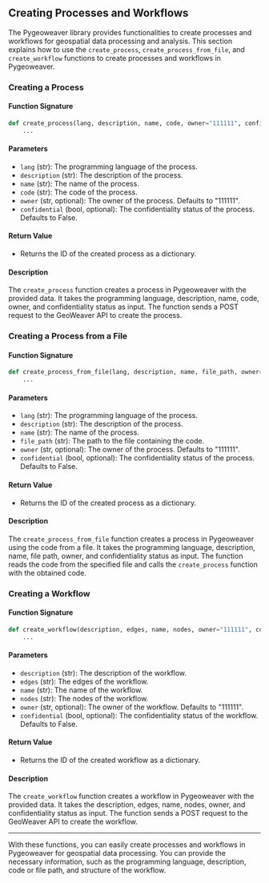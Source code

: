 ## Creating Processes and Workflows

The Pygeoweaver library provides functionalities to create processes and workflows for geospatial data processing and analysis. This section explains how to use the `create_process`, `create_process_from_file`, and `create_workflow` functions to create processes and workflows in Pygeoweaver.

### Creating a Process

#### Function Signature

```python
def create_process(lang, description, name, code, owner="111111", confidential=False):
    ...
```

#### Parameters

- `lang` (str): The programming language of the process.
- `description` (str): The description of the process.
- `name` (str): The name of the process.
- `code` (str): The code of the process.
- `owner` (str, optional): The owner of the process. Defaults to "111111".
- `confidential` (bool, optional): The confidentiality status of the process. Defaults to False.

#### Return Value

- Returns the ID of the created process as a dictionary.

#### Description

The `create_process` function creates a process in Pygeoweaver with the provided data. It takes the programming language, description, name, code, owner, and confidentiality status as input. The function sends a POST request to the GeoWeaver API to create the process.

### Creating a Process from a File

#### Function Signature

```python
def create_process_from_file(lang, description, name, file_path, owner="111111", confidential=False):
    ...
```

#### Parameters

- `lang` (str): The programming language of the process.
- `description` (str): The description of the process.
- `name` (str): The name of the process.
- `file_path` (str): The path to the file containing the code.
- `owner` (str, optional): The owner of the process. Defaults to "111111".
- `confidential` (bool, optional): The confidentiality status of the process. Defaults to False.

#### Return Value

- Returns the ID of the created process as a dictionary.

#### Description

The `create_process_from_file` function creates a process in Pygeoweaver using the code from a file. It takes the programming language, description, name, file path, owner, and confidentiality status as input. The function reads the code from the specified file and calls the `create_process` function with the obtained code.

### Creating a Workflow

#### Function Signature

```python
def create_workflow(description, edges, name, nodes, owner="111111", confidential=False):
    ...
```

#### Parameters

- `description` (str): The description of the workflow.
- `edges` (str): The edges of the workflow.
- `name` (str): The name of the workflow.
- `nodes` (str): The nodes of the workflow.
- `owner` (str, optional): The owner of the workflow. Defaults to "111111".
- `confidential` (bool, optional): The confidentiality status of the workflow. Defaults to False.

#### Return Value

- Returns the ID of the created workflow as a dictionary.

#### Description

The `create_workflow` function creates a workflow in Pygeoweaver with the provided data. It takes the description, edges, name, nodes, owner, and confidentiality status as input. The function sends a POST request to the GeoWeaver API to create the workflow.

---

With these functions, you can easily create processes and workflows in Pygeoweaver for geospatial data processing. You can provide the necessary information, such as the programming language, description, code or file path, and structure of the workflow.